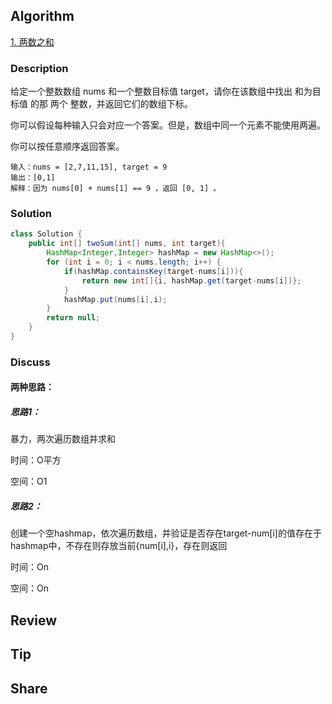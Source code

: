 ## Algorithm

[1. 两数之和](https://leetcode-cn.com/problems/two-sum/)

### Description

给定一个整数数组 nums 和一个整数目标值 target，请你在该数组中找出 和为目标值 的那 两个 整数，并返回它们的数组下标。

你可以假设每种输入只会对应一个答案。但是，数组中同一个元素不能使用两遍。

你可以按任意顺序返回答案。

```
输入：nums = [2,7,11,15], target = 9
输出：[0,1]
解释：因为 nums[0] + nums[1] == 9 ，返回 [0, 1] 。
```

### Solution

```java
class Solution {
    public int[] twoSum(int[] nums, int target){
        HashMap<Integer,Integer> hashMap = new HashMap<>();
        for (int i = 0; i < nums.length; i++) {
            if(hashMap.containsKey(target-nums[i])){
                return new int[]{i, hashMap.get(target-nums[i])};
            }
            hashMap.put(nums[i],i);
        }
        return null;
    }
}

```

### Discuss

#### 两种思路：

##### 思路1：

暴力，两次遍历数组并求和

时间：O平方

空间：O1

##### 思路2：

创建一个空hashmap，依次遍历数组，并验证是否存在target-num[i]的值存在于hashmap中，不存在则存放当前{num[i],i}，存在则返回

时间：On

空间：On

## Review

## Tip

## Share